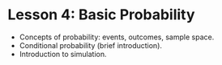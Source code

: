# Lesson 4: Basic Probability

* Concepts of probability: events, outcomes, sample space.
* Conditional probability (brief introduction).
* Introduction to simulation.

